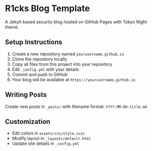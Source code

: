 # R1cks Blog Template

A Jekyll-based security blog hosted on GitHub Pages with Tokyo Night theme.

## Setup Instructions

1. Create a new repository named `yourusername.github.io`
2. Clone the repository locally
3. Copy all files from this project into your repository
4. Edit `_config.yml` with your details
5. Commit and push to GitHub
6. Your blog will be available at `https://yourusername.github.io`

## Writing Posts

Create new posts in `_posts/` with filename format: `YYYY-MM-DD-title.md`

## Customization

- Edit colors in `assets/css/style.scss`
- Modify layout in `_layouts/default.html`
- Update site details in `_config.yml`
